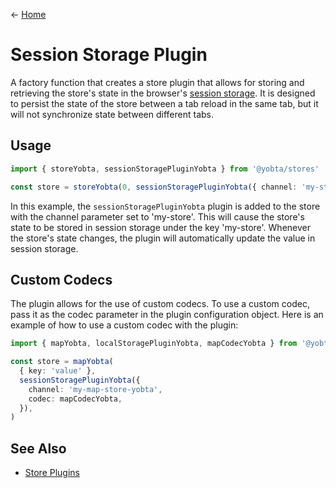 &larr; [Home](../../../README.md)

# Session Storage Plugin

A factory function that creates a store plugin that allows for storing and retrieving the store's state in the browser's [session storage](https://developer.mozilla.org/en-US/docs/Web/API/Window/sessionStorage). It is designed to persist the state of the store between a tab reload in the same tab, but it will not synchronize state between different tabs.

## Usage

```ts
import { storeYobta, sessionStoragePluginYobta } from '@yobta/stores'

const store = storeYobta(0, sessionStoragePluginYobta({ channel: 'my-store' }))
```

In this example, the `sessionStoragePluginYobta` plugin is added to the store with the channel parameter set to 'my-store'. This will cause the store's state to be stored in session storage under the key 'my-store'. Whenever the store's state changes, the plugin will automatically update the value in session storage.

## Custom Codecs

The plugin allows for the use of custom codecs. To use a custom codec, pass it as the codec parameter in the plugin configuration object. Here is an example of how to use a custom codec with the plugin:

```ts
import { mapYobta, localStoragePluginYobta, mapCodecYobta } from '@yobta/stores'

const store = mapYobta(
  { key: 'value' },
  sessionStoragePluginYobta({
    channel: 'my-map-store-yobta',
    codec: mapCodecYobta,
  }),
)
```

## See Also

- [Store Plugins](../index.md)
